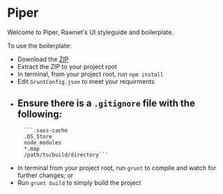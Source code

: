 # Piper
Welcome to Piper, Rawnet's UI styleguide and boilerplate.

To use the boilerplate: 
- Download the [ZIP](https://github.com/dahliacreative/piper/zipball/master)
- Extract the ZIP to your project root
- In terminal, from your project root, run `npm install`
- Edit `GruntConfig.json` to meet your requirments
- Ensure there is a `.gitignore` file with the following:
    - 
        ```.sass-cache
        .DS_Store
        node_modules
        *.map
        /path/to/build/directory```
- In terminal from your project root, run `grunt` to compile and watch for further changes; or
- Run `grunt build` to simply build the project
